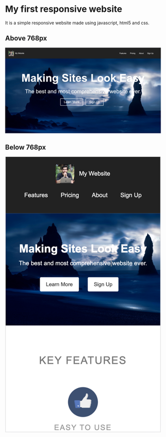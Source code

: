 # My first responsive website
It is a simple responsive website made using javascript, html5 and css.

## Above 768px
![alt tag](https://github.com/Jappan07/My-First-Responsive-Website/blob/master/assets/ss1.png)

## Below 768px
![alt tag](https://github.com/Jappan07/My-First-Responsive-Website/blob/master/assets/ss2.png)